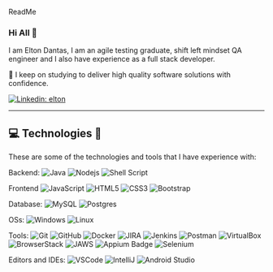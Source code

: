 ReadMe
### Hi All 👋

I am Elton Dantas,  I am an agile testing graduate, shift left mindset QA engineer and I also have experience as a full stack developer.

🌱 I keep on studying to  deliver high quality software solutions with confidence.

[![Linkedin: elton](https://img.shields.io/badge/LinkedIn-0077B5?style=for-the-badge&logo=linkedin&logoColor=white&link=https://www.linkedin.com/in/eltonccdantas/)](https://www.linkedin.com/in/eltonccdantas/)


____


## 💻 Technologies 🔎

These are some of the technologies and tools that I have experience with:

Backend: 
![Java](https://img.shields.io/badge/Java-ED8B00?style=for-the-badge&logo=openjdk&logoColor=white)
![Nodejs](https://img.shields.io/badge/Node.js-43853D?style=for-the-badge&logo=node.js&logoColor=white)
![Shell Script](https://img.shields.io/badge/Shell_Script-121011?style=for-the-badge&logo=gnu-bash&logoColor=white)

<!--loading...-->
<!--![Spring](https://img.shields.io/badge/-Spring-6DB33F?style=flat-square&logo=spring&logoColor=white)-->

Frontend
![JavaScript](https://img.shields.io/badge/JavaScript-F7DF1E?style=for-the-badge&logo=javascript&logoColor=black)
![HTML5](https://img.shields.io/badge/HTML5-E34F26?style=for-the-badge&logo=html5&logoColor=white)
![CSS3](https://img.shields.io/badge/CSS3-1572B6?style=for-the-badge&logo=css3&logoColor=white)
![Bootstrap](https://img.shields.io/badge/Bootstrap-563D7C?style=for-the-badge&logo=bootstrap&logoColor=white)

<!--loading-->
<!--![React](https://img.shields.io/badge/React-20232A?style=for-the-badge&logo=react&logoColor=61DAFB)-->

Database:
![MySQL](https://img.shields.io/badge/MySQL-005C84?style=for-the-badge&logo=mysql&logoColor=white)
![Postgres](https://img.shields.io/badge/PostgreSQL-316192?style=for-the-badge&logo=postgresql&logoColor=white)

OSs:
![Windows](https://img.shields.io/badge/Windows-0078D6?style=for-the-badge&logo=windows&logoColor=white)
![Linux](https://img.shields.io/badge/Linux-FCC624?style=for-the-badge&logo=linux&logoColor=black)


Tools:
![Git](https://img.shields.io/badge/GIT-E44C30?style=for-the-badge&logo=git&logoColor=white)
![GitHub](https://img.shields.io/badge/GitHub-100000?style=for-the-badge&logo=github&logoColor=white)
![Docker](https://img.shields.io/badge/Docker-2CA5E0?style=for-the-badge&logo=docker&logoColor=white)
![JIRA](https://img.shields.io/badge/Jira-0052CC?style=for-the-badge&logo=Jira&logoColor=white)
![Jenkins](https://img.shields.io/badge/Jenkins-D24939?style=for-the-badge&logo=Jenkins&logoColor=white)
![Postman](https://img.shields.io/badge/Postman-FF6C37?style=for-the-badge&logo=Postman&logoColor=white)
![VirtualBox](https://img.shields.io/badge/VirtualBox-21416b?style=for-the-badge&logo=VirtualBox&logoColor=white)
![BrowserStack](https://img.shields.io/badge/BrowserStack-FF8A39?style=for-the-badge&logo=logoColor=white)
![JAWS](https://img.shields.io/badge/-jaws-2553A9?style=for-the-badge&logo=jaws&logoColor=white)
![Appium Badge](https://img.shields.io/badge/Appium-EE376D?logo=appium&logoColor=fff&style=for-the-badge)
![Selenium](https://img.shields.io/badge/-selenium-%43B02A?style=for-the-badge&logo=selenium&logoColor=white)

Editors and IDEs:
![VSCode](https://img.shields.io/badge/VSCode-0078D4?style=for-the-badge&logo=visual%20studio%20code&logoColor=white)
![IntelliJ](https://img.shields.io/badge/IntelliJ_IDEA-000000.svg?style=for-the-badge&logo=intellij-idea&logoColor=white)
![Android Studio](https://img.shields.io/badge/Android_Studio-3D?style=for-the-badge&logo=android-studio&logoColor=white)

<!--
**eltonccdantas/eltonccdantas** is a ✨ _special_ ✨ repository because its `README.md` (this file) appears on your GitHub profile.

Here are some ideas to get you started:

- 🔭 I’m currently working on ...
- 🌱 I’m currently learning ...
- 👯 I’m looking to collaborate on ...
- 🤔 I’m looking for help with ...
- 💬 Ask me about ...
- 📫 How to reach me: ...
- 😄 Pronouns: ...
- ⚡ Fun fact: ...
-->
